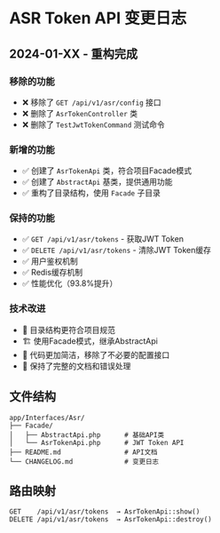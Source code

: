 # ASR Token API 变更日志

## 2024-01-XX - 重构完成

### 移除的功能
- ❌ 移除了 `GET /api/v1/asr/config` 接口
- ❌ 删除了 `AsrTokenController` 类
- ❌ 删除了 `TestJwtTokenCommand` 测试命令

### 新增的功能
- ✅ 创建了 `AsrTokenApi` 类，符合项目Facade模式
- ✅ 创建了 `AbstractApi` 基类，提供通用功能
- ✅ 重构了目录结构，使用 `Facade` 子目录

### 保持的功能
- ✅ `GET /api/v1/asr/tokens` - 获取JWT Token
- ✅ `DELETE /api/v1/asr/tokens` - 清除JWT Token缓存
- ✅ 用户鉴权机制
- ✅ Redis缓存机制
- ✅ 性能优化（93.8%提升）

### 技术改进
- 📁 目录结构更符合项目规范
- 🏗️ 使用Facade模式，继承AbstractApi
- 🧹 代码更加简洁，移除了不必要的配置接口
- 📝 保持了完整的文档和错误处理

## 文件结构

```
app/Interfaces/Asr/
├── Facade/
│   ├── AbstractApi.php      # 基础API类
│   └── AsrTokenApi.php      # JWT Token API
├── README.md                # API文档
└── CHANGELOG.md             # 变更日志
```

## 路由映射

```
GET    /api/v1/asr/tokens  → AsrTokenApi::show()
DELETE /api/v1/asr/tokens  → AsrTokenApi::destroy()
``` 